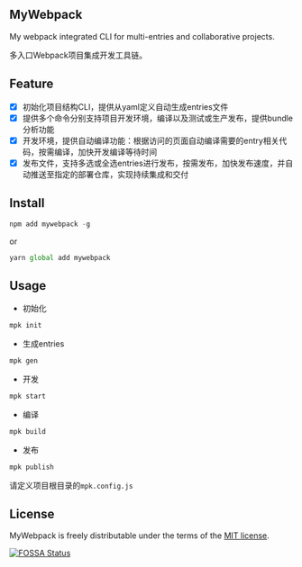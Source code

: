 ## MyWebpack
My webpack integrated CLI for multi-entries and collaborative projects.

多入口Webpack项目集成开发工具链。

## Feature

 * [x] 初始化项目结构CLI，提供从yaml定义自动生成entries文件
 * [x] 提供多个命令分别支持项目开发环境，编译以及测试或生产发布，提供bundle分析功能
 * [x] 开发环境，提供自动编译功能：根据访问的页面自动编译需要的entry相关代码，按需编译，加快开发编译等待时间
 * [x] 发布文件，支持多选或全选entries进行发布，按需发布，加快发布速度，并自动推送至指定的部署仓库，实现持续集成和交付

## Install

``` typescript
npm add mywebpack -g
```

or
``` typescript
yarn global add mywebpack
```

## Usage

* 初始化
``` typescript
mpk init
```

* 生成entries
``` typescript
mpk gen
```

* 开发
``` typescript
mpk start
```

* 编译
``` typescript
mpk build
```

* 发布
``` typescript
mpk publish
```

请定义项目根目录的`mpk.config.js`

## License

MyWebpack is freely distributable under the terms of the
[MIT license](https://github.com/thundernet8/MyWebpack/blob/master/LICENSE).

[![FOSSA Status](https://app.fossa.io/api/projects/git%2Bgithub.com%2Fthundernet8%2FMyWebpack.svg?type=large)](https://app.fossa.io/projects/git%2Bgithub.com%2Fthundernet8%2FMyWebpack?ref=badge_large)

